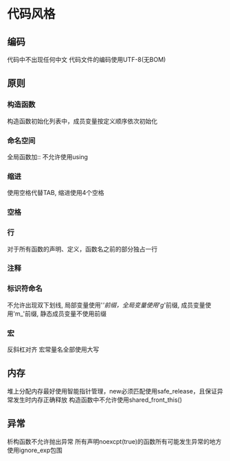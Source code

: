 # 代码风格

## 编码
代码中不出现任何中文
代码文件的编码使用UTF-8(无BOM)

## 原则
### 构造函数
构造函数初始化列表中，成员变量按定义顺序依次初始化
### 命名空间 
全局函数加::
不允许使用using
### 缩进
使用空格代替TAB, 缩进使用4个空格
### 空格
### 行
对于所有函数的声明、定义，函数名之前的部分独占一行
### 注释
### 标识符命名
不允许出现双下划线, 局部变量使用'_'前缀，全局变量使用'g_'前缀, 成员变量使用'm_'前缀, 静态成员变量不使用前缀
### 宏
反斜杠对齐
宏常量名全部使用大写

## 内存
堆上分配内存最好使用智能指针管理，new必须匹配使用safe_release，且保证异常发生时内存正确释放
构造函数中不允许使用shared_front_this()

## 异常
析构函数不允许抛出异常
所有声明noexcpt(true)的函数所有可能发生异常的地方使用ignore_exp包围
